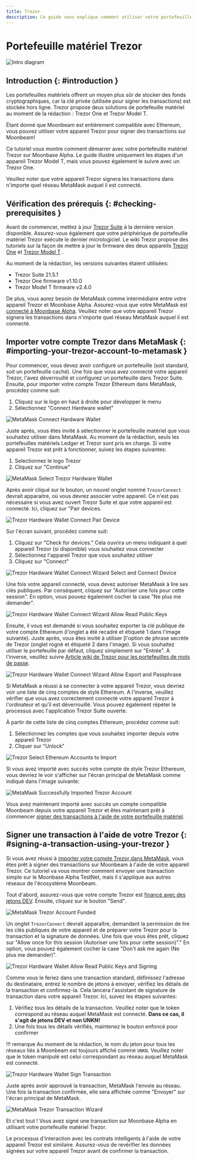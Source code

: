 ```yaml
---
title: Trezor
description: Ce guide vous explique comment utiliser votre portefeuille matériel Trezor pour signer des transactions dans Moonbeam, en tirant parti de ses fonctionnalités de compatibilité Ethereum
---
```


# Portefeuille matériel Trezor

![Intro diagram](/images/tokens/connect/trezor/trezor-banner.png)

## Introduction {: #introduction } 

Les portefeuilles matériels offrent un moyen plus sûr de stocker des fonds cryptographiques, car la clé privée (utilisée pour signer les transactions) est stockée hors ligne. Trezor propose deux solutions de portefeuille matériel au moment de la rédaction : Trezor One et Trezor Model T.

Étant donné que Moonbeam est entièrement compatible avec Ethereum, vous pouvez utiliser votre appareil Trezor pour signer des transactions sur Moonbeam!

Ce tutoriel vous montre comment démarrer avec votre portefeuille matériel Trezor sur Moonbase Alpha. Le guide illustre uniquement les étapes d'un appareil Trezor Model T, mais vous pouvez également le suivre avec un Trezor One.

Veuillez noter que votre appareil Trezor signera les transactions dans n'importe quel réseau MetaMask auquel il est connecté.

## Vérification des prérequis {: #checking-prerequisites } 

Avant de commencer, mettez à jour [Trezor Suite](https://suite.trezor.io/) à la dernière version disponible. Assurez-vous également que votre périphérique de portefeuille matériel Trezor exécute le dernier micrologiciel. Le wiki Trezor propose des tutoriels sur la façon de mettre à jour le firmware des deux appareils [Trezor One](https://wiki.trezor.io/User_manual:Updating_the_Trezor_device_firmware__T1) et [Trezor Model T](https://wiki.trezor.io/User_manual:Updating_the_Trezor_device_firmware) .

Au moment de la rédaction, les versions suivantes étaient utilisées:

 - Trezor Suite 21.5.1
 - Trezor One firmware v1.10.0
 - Trezor Model T firmware v2.4.0

De plus, vous aurez besoin de MetaMask comme intermédiaire entre votre appareil Trezor et Moonbase Alpha. Assurez-vous que votre MetaMask est [connecté à Moonbase Alpha](/integrations/wallets/metamask/). Veuillez noter que votre appareil Trezor signera les transactions dans n'importe quel réseau MetaMask auquel il est connecté.

## Importer votre compte Trezor dans MetaMask {: #importing-your-trezor-account-to-metamask } 

Pour commencer, vous devez avoir configuré un portefeuille (soit standard, soit un portefeuille caché). Une fois que vous avez connecté votre appareil Trezor, l'avez déverrouillé et configurez un portefeuille dans Trezor Suite. Ensuite, pour importer votre compte Trezor Ethereum dans MetaMask, procédez comme suit:

 1. Cliquez sur le logo en haut à droite pour développer le menu
 2. Sélectionnez "Connect Hardware wallet"

![MetaMask Connect Hardware Wallet](/images/tokens/connect/ledger/ledger-1.png)

Juste après, vous êtes invité à sélectionner le portefeuille matériel que vous souhaitez utiliser dans MetaMask. Au moment de la rédaction, seuls les portefeuilles matériels Ledger et Trezor sont pris en charge. Si votre appareil Trezor est prêt à fonctionner, suivez les étapes suivantes:

 1. Selectionnez le logo Trezor
 2. Cliquez sur "Continue"

![MetaMask Select Trezor Hardware Wallet](/images/tokens/connect/trezor/trezor-2.png)

Après avoir cliqué sur le bouton, un nouvel onglet nommé `TrezorConnect` devrait apparaitre, où vous devrez associer votre appareil. Ce n'est pas nécessaire si vous avez ouvert Trezor Suite et que votre appareil est connecté. Ici, cliquez sur "Pair devices.

![Trezor Hardware Wallet Connect Pair Device](/images/tokens/connect/trezor/trezor-3.png)

Sur l'écran suivant, procédez comme suit:

 1. Cliquez sur "Check for devices." Cela ouvrira un menu indiquant à quel appareil Trezor (si disponible) vous souhaitez vous connecter
 2. Sélectionnez l'appareil Trezor que vous souhaitez utiliser
 3. Cliquez sur "Connect"

![Trezor Hardware Wallet Connect Wizard Select and Connect Device](/images/tokens/connect/trezor/trezor-4.png)

Une fois votre appareil connecté, vous devez autoriser MetaMask à lire ses clés publiques. Par conséquent, cliquez sur "Autoriser une fois pour cette session". En option, vous pouvez également cocher la case "Ne plus me demander".

![Trezor Hardware Wallet Connect Wizard Allow Read Public Keys](/images/tokens/connect/trezor/trezor-5.png)

Ensuite, il vous est demandé si vous souhaitez exporter la clé publique de votre compte Ethereum (l'onglet a été recadré et étiqueté 1 dans l'image suivante). Juste après, vous êtes invité à utiliser [l'option de phrase secrète de Trezor (onglet rogné et étiqueté 2 dans l'image). Si vous souhaitez utiliser le portefeuille par défaut, cliquez simplement sur "Entrée". A l'inverse, veuillez suivre [Article wiki de Trezor pour les portefeuilles de mots de passe](https://wiki.trezor.io/Passphrase).

![Trezor Hardware Wallet Connect Wizard Allow Export and Passphrase](/images/tokens/connect/trezor/trezor-6.png)

Si MetaMask a réussi à se connecter à votre appareil Trezor, vous devriez voir une liste de cinq comptes de style Ethereum. A l'inverse, veuillez vérifier que vous avez correctement connecté votre appareil Trezor à l'ordinateur et qu'il est déverrouillé. Vous pouvez également répéter le processus avec l'application Trezor Suite ouverte.

À partir de cette liste de cinq comptes Ethereum, procédez comme suit:

 1. Sélectionnez les comptes que vous souhaitez importer depuis votre appareil Trezor
 2. Cliquer sur "Unlock"

![Trezor Select Ethereum Accounts to Import](/images/tokens/connect/trezor/trezor-7.png)

Si vous avez importé avec succès votre compte de style Trezor Ethereum, vous devriez le voir s'afficher sur l'écran principal de MetaMask comme indiqué dans l'image suivante:

![MetaMask Successfully Imported Trezor Account](/images/tokens/connect/trezor/trezor-8.png)

Vous avez maintenant importé avec succès un compte compatible Moonbeam depuis votre appareil Trezor et êtes maintenant prêt à commencer [signer des transactions à l'aide de votre portefeuille matériel](#signing-a-transaction-using-your-trezor).

## Signer une transaction à l'aide de votre Trezor {: #signing-a-transaction-using-your-trezor } 

Si vous avez réussi à [importer votre compte Trezor dans MetaMask](#importing-your-trezor-account-to-metamask), vous êtes prêt à signer des transactions sur Moonbeam à l'aide de votre appareil Trezor. Ce tutoriel va vous montrer comment envoyer une transaction simple sur le Moonbase Alpha TestNet, mais il s'applique aux autres réseaux de l'écosystème Moonbeam.

Tout d'abord, assurez-vous que votre compte Trezor est [financé avec des jetons DEV](/getting-started/moonbase/faucet/). Ensuite, cliquez sur le bouton "Send".

![MetaMask Trezor Account Funded](/images/tokens/connect/trezor/trezor-9.png)

Un onglet `TrezorConnect` devrait apparaître, demandant la permission de lire les clés publiques de votre appareil et de préparer votre Trezor pour la transaction et la signature de données. Une fois que vous êtes prêt, cliquez sur "Allow once for this session (Autoriser une fois pour cette session)"." En option, vous pouvez également cocher la case "Don't ask me again (Ne plus me demander)".

![Trezor Hardware Wallet Allow Read Public Keys and Signing](/images/tokens/connect/trezor/trezor-10.png)

Comme vous le feriez dans une transaction standard, définissez l'adresse du destinataire, entrez le nombre de jetons à envoyer, vérifiez les détails de la transaction et confirmez-la. Cela lancera l'assistant de signature de transaction dans votre appareil Trezor. Ici, suivez les étapes suivantes:

 1. Vérifiez tous les détails de la transaction. Veuillez noter que le token correspond au réseau auquel MetaMask est connecté. **Dans ce cas, il s'agit de jetons DEV et non UNKN!**
 2. Une fois tous les détails vérifiés, maintenez le bouton enfoncé pour confirmer

!!! remarque
    Au moment de la rédaction, le nom du jeton pour tous les réseaux liés à Moonbeam est toujours affiché comme `UNKN`. Veuillez noter que le token manipulé est celui correspondant au réseau auquel MetaMask est connecté.

![Trezor Hardware Wallet Sign Transaction](/images/tokens/connect/trezor/trezor-11.png)

Juste après avoir approuvé la transaction, MetaMask l'envoie au réseau. Une fois la transaction confirmée, elle sera affichée comme "Envoyer" sur l'écran principal de MetaMask.

![MetaMask Trezor Transaction Wizard](/images/tokens/connect/trezor/trezor-12.png)

Et c'est tout ! Vous avez signé une transaction sur Moonbase Alpha en utilisant votre portefeuille matériel Trezor. 

Le processus d'interaction avec les contrats intelligents à l'aide de votre appareil Trezor est similaire. Assurez-vous de revérifier les données signées sur votre appareil Trezor avant de confirmer la transaction.
